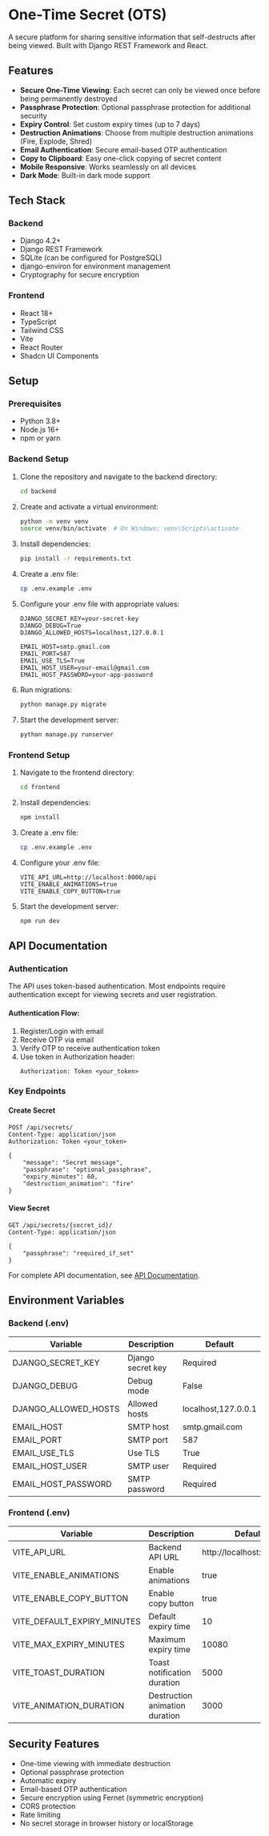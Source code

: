 # One-Time Secret (OTS)

A secure platform for sharing sensitive information that self-destructs after being viewed. Built with Django REST Framework and React.

## Features

- **Secure One-Time Viewing**: Each secret can only be viewed once before being permanently destroyed
- **Passphrase Protection**: Optional passphrase protection for additional security
- **Expiry Control**: Set custom expiry times (up to 7 days)
- **Destruction Animations**: Choose from multiple destruction animations (Fire, Explode, Shred)
- **Email Authentication**: Secure email-based OTP authentication
- **Copy to Clipboard**: Easy one-click copying of secret content
- **Mobile Responsive**: Works seamlessly on all devices
- **Dark Mode**: Built-in dark mode support

## Tech Stack

### Backend
- Django 4.2+
- Django REST Framework
- SQLite (can be configured for PostgreSQL)
- django-environ for environment management
- Cryptography for secure encryption

### Frontend
- React 18+
- TypeScript
- Tailwind CSS
- Vite
- React Router
- Shadcn UI Components

## Setup

### Prerequisites
- Python 3.8+
- Node.js 16+
- npm or yarn

### Backend Setup

1. Clone the repository and navigate to the backend directory:
   ```bash
   cd backend
   ```

2. Create and activate a virtual environment:
   ```bash
   python -m venv venv
   source venv/bin/activate  # On Windows: venv\Scripts\activate
   ```

3. Install dependencies:
   ```bash
   pip install -r requirements.txt
   ```

4. Create a .env file:
   ```bash
   cp .env.example .env
   ```

5. Configure your .env file with appropriate values:
   ```
   DJANGO_SECRET_KEY=your-secret-key
   DJANGO_DEBUG=True
   DJANGO_ALLOWED_HOSTS=localhost,127.0.0.1
   
   EMAIL_HOST=smtp.gmail.com
   EMAIL_PORT=587
   EMAIL_USE_TLS=True
   EMAIL_HOST_USER=your-email@gmail.com
   EMAIL_HOST_PASSWORD=your-app-password
   ```

6. Run migrations:
   ```bash
   python manage.py migrate
   ```

7. Start the development server:
   ```bash
   python manage.py runserver
   ```

### Frontend Setup

1. Navigate to the frontend directory:
   ```bash
   cd frontend
   ```

2. Install dependencies:
   ```bash
   npm install
   ```

3. Create a .env file:
   ```bash
   cp .env.example .env
   ```

4. Configure your .env file:
   ```
   VITE_API_URL=http://localhost:8000/api
   VITE_ENABLE_ANIMATIONS=true
   VITE_ENABLE_COPY_BUTTON=true
   ```

5. Start the development server:
   ```bash
   npm run dev
   ```

## API Documentation

### Authentication

The API uses token-based authentication. Most endpoints require authentication except for viewing secrets and user registration.

#### Authentication Flow:
1. Register/Login with email
2. Receive OTP via email
3. Verify OTP to receive authentication token
4. Use token in Authorization header:
   ```
   Authorization: Token <your_token>
   ```

### Key Endpoints

#### Create Secret
```http
POST /api/secrets/
Content-Type: application/json
Authorization: Token <your_token>

{
    "message": "Secret message",
    "passphrase": "optional_passphrase",
    "expiry_minutes": 60,
    "destruction_animation": "fire"
}
```

#### View Secret
```http
GET /api/secrets/{secret_id}/
Content-Type: application/json

{
    "passphrase": "required_if_set"
}
```

For complete API documentation, see [API Documentation](backend/api_doc.md).

## Environment Variables

### Backend (.env)
| Variable | Description | Default |
|----------|-------------|---------|
| DJANGO_SECRET_KEY | Django secret key | Required |
| DJANGO_DEBUG | Debug mode | False |
| DJANGO_ALLOWED_HOSTS | Allowed hosts | localhost,127.0.0.1 |
| EMAIL_HOST | SMTP host | smtp.gmail.com |
| EMAIL_PORT | SMTP port | 587 |
| EMAIL_USE_TLS | Use TLS | True |
| EMAIL_HOST_USER | SMTP user | Required |
| EMAIL_HOST_PASSWORD | SMTP password | Required |

### Frontend (.env)
| Variable | Description | Default |
|----------|-------------|---------|
| VITE_API_URL | Backend API URL | http://localhost:8000/api |
| VITE_ENABLE_ANIMATIONS | Enable animations | true |
| VITE_ENABLE_COPY_BUTTON | Enable copy button | true |
| VITE_DEFAULT_EXPIRY_MINUTES | Default expiry time | 10 |
| VITE_MAX_EXPIRY_MINUTES | Maximum expiry time | 10080 |
| VITE_TOAST_DURATION | Toast notification duration | 5000 |
| VITE_ANIMATION_DURATION | Destruction animation duration | 3000 |

## Security Features

- One-time viewing with immediate destruction
- Optional passphrase protection
- Automatic expiry
- Email-based OTP authentication
- Secure encryption using Fernet (symmetric encryption)
- CORS protection
- Rate limiting
- No secret storage in browser history or localStorage